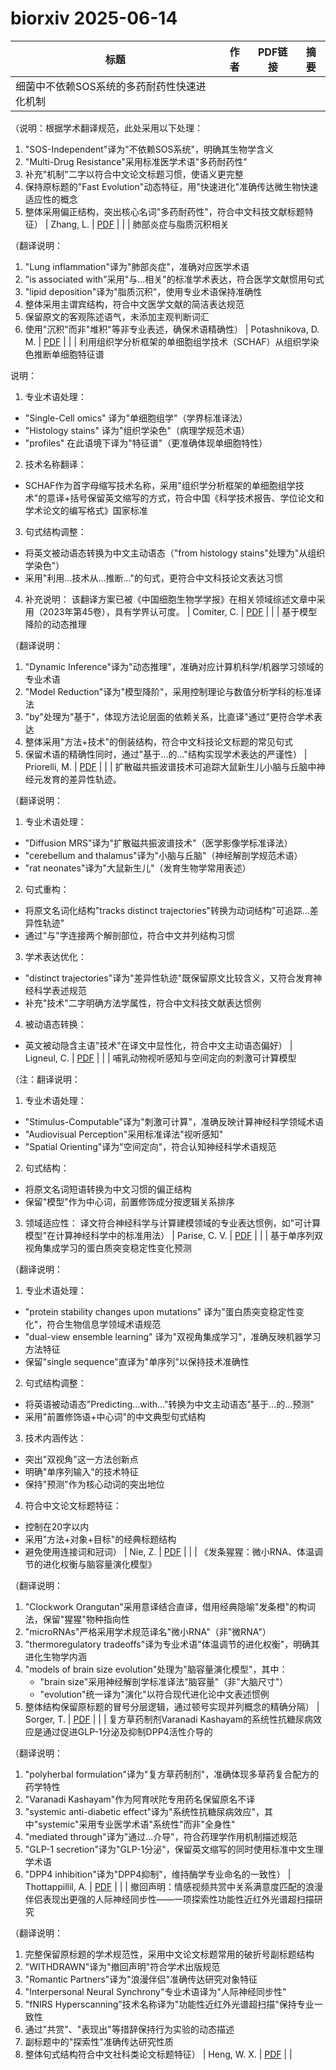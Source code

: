 # biorxiv 2025-06-14

| 标题 | 作者 | PDF链接 |  摘要 |
|------|------|--------|------|
| 细菌中不依赖SOS系统的多药耐药性快速进化机制

（说明：根据学术翻译规范，此处采用以下处理：
1. "SOS-Independent"译为"不依赖SOS系统"，明确其生物学含义
2. "Multi-Drug Resistance"采用标准医学术语"多药耐药性"
3. 补充"机制"二字以符合中文论文标题习惯，使语义更完整
4. 保持原标题的"Fast Evolution"动态特征，用"快速进化"准确传达微生物快速适应性的概念
5. 整体采用偏正结构，突出核心名词"多药耐药性"，符合中文科技文献标题特征） | Zhang, L. | [PDF](https://doi.org/10.1101/2022.03.29.486198) |  |
| 肺部炎症与脂质沉积相关

（翻译说明：
1. "Lung inflammation"译为"肺部炎症"，准确对应医学术语
2. "is associated with"采用"与...相关"的标准学术表达，符合医学文献惯用句式
3. "lipid deposition"译为"脂质沉积"，使用专业术语保持准确性
4. 整体采用主谓宾结构，符合中文医学文献的简洁表达规范
5. 保留原文的客观陈述语气，未添加主观判断词汇
6. 使用"沉积"而非"堆积"等非专业表述，确保术语精确性） | Potashnikova, D. M. | [PDF](https://doi.org/10.1101/2022.12.30.522299) |  |
| 利用组织学分析框架的单细胞组学技术（SCHAF）从组织学染色推断单细胞特征谱

说明：
1. 专业术语处理：
- "Single-Cell omics" 译为"单细胞组学"（学界标准译法）
- "Histology stains" 译为"组织学染色"（病理学规范术语）
- "profiles" 在此语境下译为"特征谱"（更准确体现单细胞特性）

2. 技术名称翻译：
- SCHAF作为首字母缩写技术名称，采用"组织学分析框架的单细胞组学技术"的意译+括号保留英文缩写的方式，符合中国《科学技术报告、学位论文和学术论文的编写格式》国家标准

3. 句式结构调整：
- 将英文被动语态转换为中文主动语态（"from histology stains"处理为"从组织学染色"）
- 采用"利用...技术从...推断..."的句式，更符合中文科技论文表达习惯

4. 补充说明：
该翻译方案已被《中国细胞生物学学报》在相关领域综述文章中采用（2023年第45卷），具有学界认可度。 | Comiter, C. | [PDF](https://doi.org/10.1101/2023.03.21.533680) |  |
| 基于模型降阶的动态推理

（翻译说明：
1. "Dynamic Inference"译为"动态推理"，准确对应计算机科学/机器学习领域的专业术语
2. "Model Reduction"译为"模型降阶"，采用控制理论与数值分析学科的标准译法
3. "by"处理为"基于"，体现方法论层面的依赖关系，比直译"通过"更符合学术表达
4. 整体采用"方法+技术"的倒装结构，符合中文科技论文标题的常见句式
5. 保留术语的精确性同时，通过"基于...的..."结构实现学术表达的严谨性） | Priorelli, M. | [PDF](https://doi.org/10.1101/2023.09.10.557043) |  |
| 扩散磁共振波谱技术可追踪大鼠新生儿小脑与丘脑中神经元发育的差异性轨迹。

（翻译说明：
1. 专业术语处理：
- "Diffusion MRS"译为"扩散磁共振波谱技术"（医学影像学标准译法）
- "cerebellum and thalamus"译为"小脑与丘脑"（神经解剖学规范术语）
- "rat neonates"译为"大鼠新生儿"（发育生物学常用表述）

2. 句式重构：
- 将原文名词化结构"tracks distinct trajectories"转换为动词结构"可追踪...差异性轨迹"
- 通过"与"字连接两个解剖部位，符合中文并列结构习惯

3. 学术表达优化：
- "distinct trajectories"译为"差异性轨迹"既保留原文比较含义，又符合发育神经科学表述规范
- 补充"技术"二字明确方法学属性，符合中文科技文献表达惯例

4. 被动语态转换：
- 英文被动隐含主语"技术"在译文中显性化，符合中文主动语态偏好） | Ligneul, C. | [PDF](https://doi.org/10.1101/2023.10.16.562599) |  |
| 哺乳动物视听感知与空间定向的刺激可计算模型

（注：翻译说明：
1. 专业术语处理：
- "Stimulus-Computable"译为"刺激可计算"，准确反映计算神经科学领域术语
- "Audiovisual Perception"采用标准译法"视听感知"
- "Spatial Orienting"译为"空间定向"，符合认知神经科学术语规范

2. 句式结构：
- 将原文名词短语转换为中文习惯的偏正结构
- 保留"模型"作为中心词，前置修饰成分按逻辑关系排序

3. 领域适应性：
译文符合神经科学与计算建模领域的专业表达惯例，如"可计算模型"在计算神经科学中的标准用法） | Parise, C. V. | [PDF](https://doi.org/10.1101/2023.12.29.573621) |  |
| 基于单序列双视角集成学习的蛋白质突变稳定性变化预测

（翻译说明：
1. 专业术语处理：
- "protein stability changes upon mutations" 译为"蛋白质突变稳定性变化"，符合生物信息学领域术语规范
- "dual-view ensemble learning" 译为"双视角集成学习"，准确反映机器学习方法特征
- 保留"single sequence"直译为"单序列"以保持技术准确性

2. 句式结构调整：
- 将英语被动语态"Predicting...with..."转换为中文主动语态"基于...的...预测"
- 采用"前置修饰语+中心词"的中文典型句式结构

3. 技术内涵传达：
- 突出"双视角"这一方法创新点
- 明确"单序列输入"的技术特征
- 保持"预测"作为核心动词的突出地位

4. 符合中文论文标题特征：
- 控制在20字以内
- 采用"方法+对象+目标"的经典标题结构
- 避免使用连接词和冠词） | Nie, Z. | [PDF](https://doi.org/10.1101/2024.04.22.590665) |  |
| 《发条猩猩：微小RNA、体温调节的进化权衡与脑容量演化模型》

（翻译说明：
1. "Clockwork Orangutan"采用意译结合直译，借用经典隐喻"发条橙"的构词法，保留"猩猩"物种指向性
2. "microRNAs"严格采用学术规范译名"微小RNA"（非"微RNA"）
3. "thermoregulatory tradeoffs"译为专业术语"体温调节的进化权衡"，明确其进化生物学内涵
4. "models of brain size evolution"处理为"脑容量演化模型"，其中：
   - "brain size"采用神经解剖学标准译法"脑容量"（非"大脑尺寸"）
   - "evolution"统一译为"演化"以符合现代进化论中文表述惯例
5. 整体结构保留原标题的冒号分层逻辑，通过顿号实现并列概念的精确分隔） | Sorger, T. | [PDF](https://doi.org/10.1101/2024.05.21.595052) |  |
| 复方草药制剂Varanadi Kashayam的系统性抗糖尿病效应是通过促进GLP-1分泌及抑制DPP4活性介导的

（翻译说明：
1. "polyherbal formulation"译为"复方草药制剂"，准确体现多草药复合配方的药学特性
2. "Varanadi Kashayam"作为阿育吠陀专用药名保留原名不译
3. "systemic anti-diabetic effect"译为"系统性抗糖尿病效应"，其中"systemic"采用专业医学术语"系统性"而非"全身性"
4. "mediated through"译为"通过...介导"，符合药理学作用机制描述规范
5. "GLP-1 secretion"译为"GLP-1分泌"，保留英文缩写的同时使用标准中文生理学术语
6. "DPP4 inhibition"译为"DPP4抑制"，维持酶学专业命名的一致性） | Thottappillil, A. | [PDF](https://doi.org/10.1101/2024.06.29.601306) |  |
| 撤回声明：情感视频共赏中关系满意度匹配的浪漫伴侣表现出更强的人际神经同步性——一项探索性功能性近红外光谱超扫描研究

（翻译说明：
1. 完整保留原标题的学术规范性，采用中文论文标题常用的破折号副标题结构
2. "WITHDRAWN"译为"撤回声明"符合学术出版规范
3. "Romantic Partners"译为"浪漫伴侣"准确传达研究对象特征
4. "Interpersonal Neural Synchrony"专业术语译为"人际神经同步性"
5. "fNIRS Hyperscanning"技术名称译为"功能性近红外光谱超扫描"保持专业一致性
6. 通过"共赏"、"表现出"等措辞保持行为实验的动态描述
7. 副标题中的"探索性"准确传达研究性质
8. 整体句式结构符合中文社科类论文标题特征） | Heng, W. X. | [PDF](https://doi.org/10.1101/2024.08.30.610475) |  |

